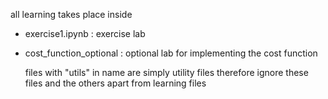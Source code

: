 all learning takes place inside 
 - exercise1.ipynb : exercise lab
 - cost_function_optional : optional lab for implementing 
                the cost function

    files with "utils" in name are simply utility files 
    therefore ignore these files and the others apart
    from learning files